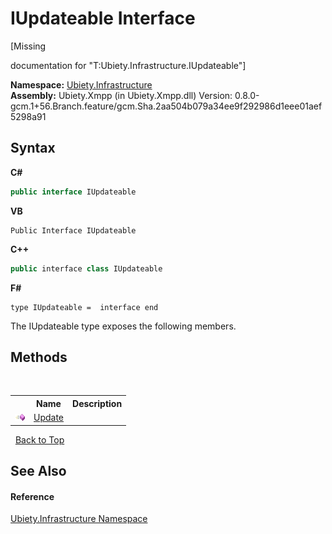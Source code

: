 # IUpdateable Interface
 

\[Missing <summary> documentation for "T:Ubiety.Infrastructure.IUpdateable"\]

**Namespace:**&nbsp;<a href="7349ff87-094b-cd2f-6f99-c82eea293e78">Ubiety.Infrastructure</a><br />**Assembly:**&nbsp;Ubiety.Xmpp (in Ubiety.Xmpp.dll) Version: 0.8.0-gcm.1+56.Branch.feature/gcm.Sha.2aa504b079a34ee9f292986d1eee01aef5298a91

## Syntax

**C#**<br />
``` C#
public interface IUpdateable
```

**VB**<br />
``` VB
Public Interface IUpdateable
```

**C++**<br />
``` C++
public interface class IUpdateable
```

**F#**<br />
``` F#
type IUpdateable =  interface end
```

The IUpdateable type exposes the following members.


## Methods
&nbsp;<table><tr><th></th><th>Name</th><th>Description</th></tr><tr><td>![Public method](media/pubmethod.gif "Public method")</td><td><a href="b855b16f-ad53-6d35-66c0-1f3e9cdbdfc5">Update</a></td><td /></tr></table>&nbsp;
<a href="#iupdateable-interface">Back to Top</a>

## See Also


#### Reference
<a href="7349ff87-094b-cd2f-6f99-c82eea293e78">Ubiety.Infrastructure Namespace</a><br />